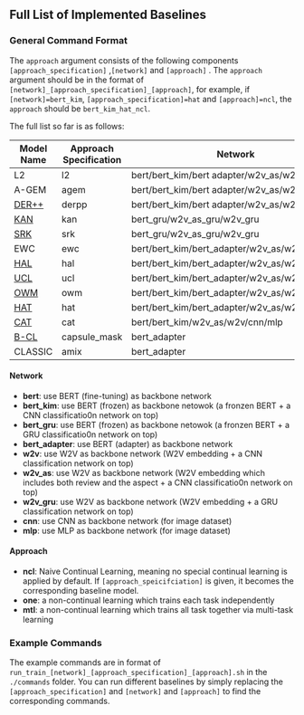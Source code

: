 








## Full List of Implemented Baselines

### General Command Format
The `approach` argument consists of the following components `[approach_specification]` ,`[network]`  and `[approach]` . The `approach` argument should be in the format of `[network]_[approach_specification]_[approach]`, for example, if `[network]=bert_kim`, `[approach_specification]=hat` and `[approach]=ncl`, the `approach` should be `bert_kim_hat_ncl`.

The full list so far is as follows:

 
| Model Name | Approach Specification| Network | Approach |
|--|--| -- | -- |
| L2 | l2 | bert/bert_kim/bert adapter/w2v_as/w2v | ncl |
| A-GEM | agem | bert/bert_kim/bert adapter/w2v_as/w2v/cnn/mlp | ncl |
| [DER++](https://papers.nips.cc/paper/2020/hash/b704ea2c39778f07c617f6b7ce480e9e-Abstract.html) | derpp | bert/bert_kim/bert adapter/w2v_as/w2v/cnn/mlp | ncl |
| [KAN](https://www.cs.uic.edu/~liub/publications/ECML-PKDD-2020.pdf) | kan | bert_gru/w2v_as_gru/w2v_gru | ncl|
| [SRK](https://www.cs.uic.edu/~swang/papers/lv_shared_knowledge_sentiment.pdf) | srk | bert_gru/w2v_as_gru/w2v_gru | ncl|
| EWC | ewc | bert/bert_kim/bert_adapter/w2v_as/w2v/cnn/mlp | ncl |
| [HAL](https://arxiv.org/abs/2002.08165) | hal | bert/bert_kim/bert_adapter/w2v_as/w2v/cnn/mlp | ncl |
| [UCL](https://papers.nips.cc/paper/2019/hash/2c3ddf4bf13852db711dd1901fb517fa-Abstract.html) | ucl | bert/bert_kim/bert_adapter/w2v_as/w2v/cnn/mlp | ncl |
| [OWM](https://www.nature.com/articles/s42256-019-0080-x) | owm | bert/bert_kim/bert_adapter/w2v_as/w2v/cnn/mlp | ncl |
| [HAT](http://proceedings.mlr.press/v80/serra18a.html)| hat | bert/bert_kim/bert_adapter/w2v_as/w2v/cnn/mlp | ncl|
| [CAT](https://proceedings.neurips.cc/paper/2020/file/d7488039246a405baf6a7cbc3613a56f-Paper.pdf)| cat | bert/bert_kim/w2v_as/w2v/cnn/mlp| ncl|
| [B-CL](https://aclanthology.org/2021.naacl-main.378.pdf)| capsule_mask |bert_adapter | ncl|
| CLASSIC | amix | bert_adapter | ncl|



#### Network

 - **bert**: use BERT (fine-tuning) as backbone network
 - **bert_kim**: use BERT (frozen) as backbone netowok (a fronzen BERT + a CNN classificatio0n network on top)
 - **bert_gru**: use BERT (frozen) as backbone netowok (a fronzen BERT + a GRU classificatio0n network on top)
 - **bert_adapter**: use BERT (adapter) as backbone network
 - **w2v**: use W2V as backbone network (W2V embedding + a CNN classification network on top)
 - **w2v_as**: use W2V as backbone network (W2V embedding which includes both review and the aspect + a CNN classificatio0n network on top)
 - **w2v_gru**: use W2V as backbone network (W2V embedding + a GRU classification network on top)
 - **cnn**: use CNN as backbone network (for image dataset)
 - **mlp**: use MLP as backbone network (for image dataset)

#### Approach
 - **ncl**: Naive Continual Learning, meaning no special continual learning is applied by default. If `[approach_speicifciation]` is given, it becomes the corresponding baseline model.
 - **one**: a non-continual learning which trains each task independently
 - **mtl**: a non-continual learning which trains all task together via multi-task learning

	
### Example Commands 
The example commands are in format of `run_train_[network]_[approach_specification]_[approach].sh` in the `./commands` folder. You can run different baselines by simply replacing the `[approach_specification]` and `[network]`  and `[approach]`  to find the corresponding commands.

